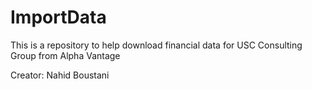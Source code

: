 # ImportData
This is a repository to help download financial data for USC Consulting Group from Alpha Vantage

Creator: Nahid Boustani
